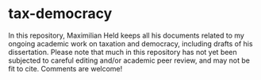 tax-democracy
=============

In this repository, Maximilian Held keeps all his documents related to my ongoing academic work on taxation and democracy, including drafts of his dissertation.
Please note that much in this repository has not yet been subjected to careful editing and/or academic peer review, and may not be fit to cite.
Comments are welcome!
